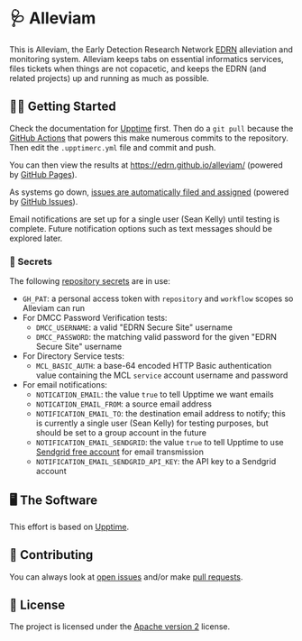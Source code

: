 # 🩺 Alleviam

This is Alleviam, the Early Detection Research Network [EDRN](https://edrn.nci.nih.gov/) alleviation and monitoring system. Alleviam keeps tabs on essential informatics services, files tickets when things are not copacetic, and keeps the EDRN (and related projects) up and running as much as possible.


## 🏃‍♀️ Getting Started

Check the documentation for [Upptime](https://upptime.js.org/) first. Then do a `git pull` because the [GitHub Actions](https://github.com/features/actions) that powers this make numerous commits to the repository. Then edit the `.upptimerc.yml` file and commit and push.

You can then view the results at https://edrn.github.io/alleviam/ (powered by [GitHub Pages](https://pages.github.com)).

As systems go down, [issues are automatically filed and assigned](https://github.com/EDRN/alleviam/issues) (powered by [GitHub Issues](https://docs.github.com/en/issues/tracking-your-work-with-issues/about-issues)).

Email notifications are set up for a single user (Sean Kelly) until testing is complete. Future notification options such as text messages should be explored later.


### 🤫 Secrets

The following [repository secrets](https://github.com/EDRN/alleviam/settings/secrets/actions) are in use:

- `GH_PAT`: a personal access token with `repository` and `workflow` scopes so Alleviam can run
- For DMCC Password Verification tests:
  - `DMCC_USERNAME`: a valid "EDRN Secure Site" username
  - `DMCC_PASSWORD`: the matching valid password for the given "EDRN Secure Site" username
- For Directory Service tests:
  - `MCL_BASIC_AUTH`: a base-64 encoded HTTP Basic authentication value containing the MCL `service` account username and password
- For email notifications:
  - `NOTICATION_EMAIL`: the value `true` to tell Upptime we want emails
  - `NOTICATION_EMAIL_FROM`: a source email address
  - `NOTIFICATION_EMAIL_TO`: the destination email address to notify; this is currently a single user (Sean Kelly) for testing purposes, but should be set to a group account in the future
  - `NOTIFICATION_EMAIL_SENDGRID`: the value `true` to tell Upptime to use [Sendgrid free account](https://sendgrid.com) for email transmission
  - `NOTIFICATION_EMAIL_SENDGRID_API_KEY`: the API key to a Sendgrid account


## 🖥 The Software

This effort is based on [Upptime](https://upptime.js.org/).


## 👥 Contributing

You can always look at [open issues](https://github.com/EDRN/alleviam/issues) and/or make [pull requests](https://github.com/EDRN/alleviam/pulls).


## 📃 License

The project is licensed under the [Apache version 2](LICENSE.md) license.
